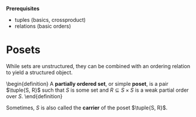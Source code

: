 **Prerequisites**

- tuples (basics, crossproduct)
- relations (basic orders)

# Posets

While sets are unstructured, they can be combined with an ordering relation to yield a structured object.

\begin{definition}
A **partially ordered set**, or simple **poset**, is a pair $\tuple{S, R}$ such that $S$ is some set and $R \subseteq S \times S$ is a weak partial order over $S$.
\end{definition}

Sometimes, $S$ is also called the **carrier** of the poset $\tuple{S, R}$.
